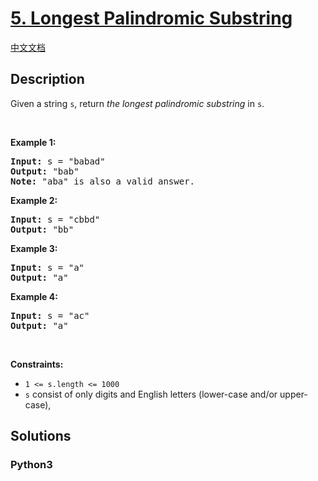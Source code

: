 # [5. Longest Palindromic Substring](https://leetcode.com/problems/longest-palindromic-substring)

[中文文档](/leetcode/0000-0099/0005.Longest%20Palindromic%20Substring/README.md)

## Description

<p>Given a string <code>s</code>, return&nbsp;<em>the longest palindromic substring</em> in <code>s</code>.</p>

<p>&nbsp;</p>
<p><strong>Example 1:</strong></p>

<pre>
<strong>Input:</strong> s = &quot;babad&quot;
<strong>Output:</strong> &quot;bab&quot;
<strong>Note:</strong> &quot;aba&quot; is also a valid answer.
</pre>

<p><strong>Example 2:</strong></p>

<pre>
<strong>Input:</strong> s = &quot;cbbd&quot;
<strong>Output:</strong> &quot;bb&quot;
</pre>

<p><strong>Example 3:</strong></p>

<pre>
<strong>Input:</strong> s = &quot;a&quot;
<strong>Output:</strong> &quot;a&quot;
</pre>

<p><strong>Example 4:</strong></p>

<pre>
<strong>Input:</strong> s = &quot;ac&quot;
<strong>Output:</strong> &quot;a&quot;
</pre>

<p>&nbsp;</p>
<p><strong>Constraints:</strong></p>

<ul>
	<li><code>1 &lt;= s.length &lt;= 1000</code></li>
	<li><code>s</code> consist of only digits and English letters (lower-case and/or upper-case),</li>
</ul>


## Solutions

<!-- tabs:start -->

### **Python3**

```python

```

<!-- tabs:end -->
